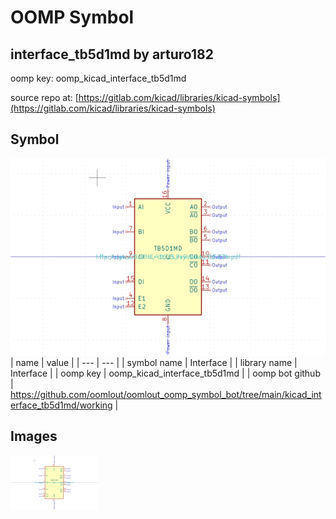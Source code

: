 # OOMP Symbol  
## interface_tb5d1md  by arturo182  
  
oomp key: oomp_kicad_interface_tb5d1md  
  
source repo at: [https://gitlab.com/kicad/libraries/kicad-symbols](https://gitlab.com/kicad/libraries/kicad-symbols)  
## Symbol  
  
[![working.png](working_600.png)](working.png)  
| name | value | 
| --- | --- | 
| symbol name | Interface | 
| library name | Interface | 
| oomp key | oomp_kicad_interface_tb5d1md | 
| oomp bot github | https://github.com/oomlout/oomlout_oomp_symbol_bot/tree/main/kicad_interface_tb5d1md/working | 
## Images  
  
[![working.png](working_140.png)](working.png)  
